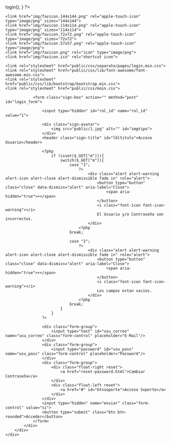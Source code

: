 
<?php
    require_once("config/conexion.php");
    if(isset($_POST["enviar"]) and $_POST["enviar"]=="si"){
        require_once("models/Usuario.php");
        $usuario = new Usuario();
        $usuario->login();
    }
?>
<!DOCTYPE html>
<html>
<head lang="es">
	<meta charset="UTF-8">
	<meta name="viewport" content="width=device-width, initial-scale=1, user-scalable=no">
	<meta http-equiv="x-ua-compatible" content="ie=edge">
	<title>AnderCode</>::Acceso</title>

	<link href="img/favicon.144x144.png" rel="apple-touch-icon" type="image/png" sizes="144x144">
	<link href="img/favicon.114x114.png" rel="apple-touch-icon" type="image/png" sizes="114x114">
	<link href="img/favicon.72x72.png" rel="apple-touch-icon" type="image/png" sizes="72x72">
	<link href="img/favicon.57x57.png" rel="apple-touch-icon" type="image/png">
	<link href="img/favicon.png" rel="icon" type="image/png">
	<link href="img/favicon.ico" rel="shortcut icon">

    <link rel="stylesheet" href="public/css/separate/pages/login.min.css">
    <link rel="stylesheet" href="public/css/lib/font-awesome/font-awesome.min.css">
    <link rel="stylesheet" href="public/css/lib/bootstrap/bootstrap.min.css">
    <link rel="stylesheet" href="public/css/main.css">
</head>
<body>
    <div class="page-center">
        <div class="page-center-in">
            <div class="container-fluid">

                <form class="sign-box" action="" method="post" id="login_form">

                    <input type="hidden" id="rol_id" name="rol_id" value="1">

                    <div class="sign-avatar">
                        <img src="public/1.jpg" alt="" id="imgtipo">
                    </div>
                    <header class="sign-title" id="lbltitulo">Acceso Usuario</header>

                    <?php
                        if (isset($_GET["m"])){
                            switch($_GET["m"]){
                                case "1";
                                    ?>
                                        <div class="alert alert-warning alert-icon alert-close alert-dismissible fade in" role="alert">
                                            <button type="button" class="close" data-dismiss="alert" aria-label="Close">
                                                <span aria-hidden="true">×</span>
                                            </button>
                                            <i class="font-icon font-icon-warning"></i>
                                            El Usuario y/o Contraseña son incorrectos.
                                        </div>
                                    <?php
                                break;

                                case "2";
                                    ?>
                                        <div class="alert alert-warning alert-icon alert-close alert-dismissible fade in" role="alert">
                                            <button type="button" class="close" data-dismiss="alert" aria-label="Close">
                                                <span aria-hidden="true">×</span>
                                            </button>
                                            <i class="font-icon font-icon-warning"></i>
                                            Los campos estan vacios.
                                        </div>
                                    <?php
                                break;
                            }
                        }
                    ?>

                    <div class="form-group">
                        <input type="text" id="usu_correo" name="usu_correo" class="form-control" placeholder="E-Mail"/>
                    </div>
                    <div class="form-group">
                        <input type="password" id="usu_pass" name="usu_pass" class="form-control" placeholder="Password"/>
                    </div>
                    <div class="form-group">
                        <div class="float-right reset">
                            <a href="reset-password.html">Cambiar Contraseña</a>
                        </div>
                        <div class="float-left reset">
                            <a href="#" id="btnsoporte">Acceso Soporte</a>
                        </div>
                    </div>
                    <input type="hidden" name="enviar" class="form-control" value="si">
                    <button type="submit" class="btn btn-rounded">Acceder</button>
                </form>
            </div>
        </div>
    </div>

<script src="public/js/lib/jquery/jquery.min.js"></script>
<script src="public/js/lib/tether/tether.min.js"></script>
<script src="public/js/lib/bootstrap/bootstrap.min.js"></script>
<script src="public/js/plugins.js"></script>
<script type="text/javascript" src="public/js/lib/match-height/jquery.matchHeight.min.js"></script>
<script>
    $(function() {
        $('.page-center').matchHeight({
            target: $('html')
        });

        $(window).resize(function(){
            setTimeout(function(){
                $('.page-center').matchHeight({ remove: true });
                $('.page-center').matchHeight({
                    target: $('html')
                });
            },100);
        });
    });
</script>
<script src="public/js/app.js"></script>

<script type="text/javascript" src="datos.js"></script>

</body>
</html>
